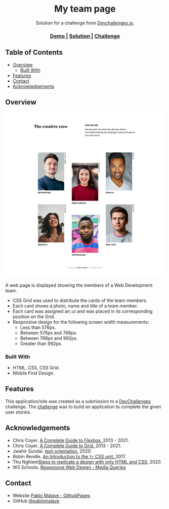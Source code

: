 <!-- Please update value in the {}  -->

<h1 align="center">My team page</h1>

<div align="center">
   Solution for a challenge from  <a href="http://devchallenges.io" target="_blank">Devchallenges.io</a>.
</div>

<div align="center">
  <h3>
    <a href="https://02-my-team-page-master.vercel.app/">
      Demo
    </a>
    <span> | </span>
    <a href="https://github.com/pablomalave/02.my-team-page-master.git">
      Solution
    </a>
    <span> | </span>
    <a href="https://devchallenges.io/challenges/hhmesazsqgKXrTkYkt0U">
      Challenge
    </a>
  </h3>
</div>

<!-- TABLE OF CONTENTS -->

## Table of Contents

- [Overview](#overview)
  - [Built With](#built-with)
- [Features](#features)
- [Contact](#contact)
- [Acknowledgements](#acknowledgements)

<!-- OVERVIEW -->

## Overview

<img src="images\myTeam.png" alt="screenshoot" >

A web page is displayed showing the members of a Web Development team.

- CSS Grid was used to distribute the cards of the team members.
- Each card shows a photo, name and title of a team member.
- Each card was assigned an `id` and was placed in its corresponding position on the Grid.
- Responsive design for the following screen width measurements:
    - Less than 576px.
    - Between 576px and 768px.
    - Between 768px and 992px.
    - Greater than 992px. 

### Built With

<!-- This section should list any major frameworks that you built your project using. Here are a few examples.-->

- HTML, CSS, CSS Grid.
- Mobile First Design.

## Features

<!-- List the features of your application or follow the template. Don't share the figma file here :) -->

This application/site was created as a submission to a [DevChallenges](https://devchallenges.io/challenges) challenge. The [challenge](https://devchallenges.io/challenges/hhmesazsqgKXrTkYkt0U) was to build an application to complete the given user stories.


## Acknowledgements

<!-- This section should list any articles or add-ons/plugins that helps you to complete the project. This is optional but it will help you in the future. For exmpale -->

- Chris Coyer. [A Complete Guide to Flexbox. ](https://css-tricks.com/snippets/css/a-guide-to-flexbox/) 2013 - 2021.
- Chris Coyer. [A Complete Guide to Grid. ](https://css-tricks.com/snippets/css/complete-guide-grid/) 2013 - 2021.
- Jwahir Sundai. [text-orientation.](https://css-tricks.com/almanac/properties/t/text-orientation/) 2020.
- Robin Rendle. [An Introduction to the `fr` CSS unit. ](https://css-tricks.com/introduction-fr-css-unit/) 2017.
- Thu Nghiem[Steps to replicate a design with only HTML and CSS.](https://devchallenges-blogs.web.app/how-to-replicate-design/) 2020.
- W3 Schools. [Responsive Web Design - Media Queries](https://www.w3schools.com/css/css_rwd_mediaqueries.asp)




## Contact

- Website [Pablo Malave - GithubPages](https://pablomalave.github.io/CV/)
- GitHub [@pablomalave](https://github.com/pablomalave)
